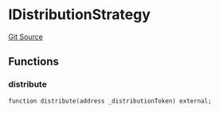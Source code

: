 # IDistributionStrategy
[Git Source](https://github.com/Stake-for-Ukraine/sfu-savax/blob/4abe733a8bb81cbd2da7e5ae098ba601cebf8962/src/interfaces/IDistributionStrategy.sol)


## Functions
### distribute


```solidity
function distribute(address _distributionToken) external;
```

